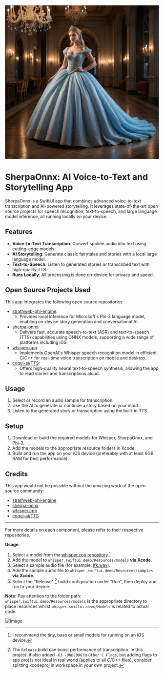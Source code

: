 ![App Icon](https://raw.githubusercontent.com/ivanmladek/CinderellaAI/main/Assets.xcassets/AppIcon.appiconset/8-cMUROwLTm8kBW4E.png)

# SherpaOnnx: AI Voice-to-Text and Storytelling App

SherpaOnnx is a SwiftUI app that combines advanced voice-to-text transcription and AI-powered storytelling. It leverages state-of-the-art open source projects for speech recognition, text-to-speech, and large language model inference, all running locally on your device.

## Features

- **Voice-to-Text Transcription**: Convert spoken audio into text using cutting-edge models.
- **AI Storytelling**: Generate classic fairytales and stories with a local large language model.
- **Text-to-Speech**: Listen to generated stories or transcribed text with high-quality TTS.
- **Runs Locally**: All processing is done on-device for privacy and speed.

## Open Source Projects Used

This app integrates the following open source repositories:

- [strathweb-phi-engine](https://github.com/filipw/strathweb-phi-engine):
  - Provides local inference for Microsoft's Phi-3 language model, enabling on-device story generation and conversational AI.
- [sherpa-onnx](https://github.com/k2-fsa/sherpa-onnx):
  - Delivers fast, accurate speech-to-text (ASR) and text-to-speech (TTS) capabilities using ONNX models, supporting a wide range of platforms including iOS.
- [whisper.cpp](https://github.com/ggml-org/whisper.cpp):
  - Implements OpenAI's Whisper speech recognition model in efficient C/C++ for real-time voice transcription on mobile and desktop.
- [coqui-ai/TTS](https://github.com/coqui-ai/TTS):
  - Offers high-quality neural text-to-speech synthesis, allowing the app to read stories and transcriptions aloud.

## Usage

1. Select or record an audio sample for transcription.
2. Use the AI to generate or continue a story based on your input.
3. Listen to the generated story or transcription using the built-in TTS.

## Setup

1. Download or build the required models for Whisper, SherpaOnnx, and Phi-3.
2. Add the models to the appropriate resource folders in Xcode.
3. Build and run the app on your iOS device (preferably with at least 6GB RAM for best performance).

## Credits

This app would not be possible without the amazing work of the open source community:
- [strathweb-phi-engine](https://github.com/filipw/strathweb-phi-engine)
- [sherpa-onnx](https://github.com/k2-fsa/sherpa-onnx)
- [whisper.cpp](https://github.com/ggml-org/whisper.cpp)
- [coqui-ai/TTS](https://github.com/coqui-ai/TTS)

---

For more details on each component, please refer to their respective repositories.

**Usage**:

1. Select a model from the [whisper.cpp repository](https://github.com/ggerganov/whisper.cpp/tree/master/models).[^1]
2. Add the model to `whisper.swiftui.demo/Resources/models` **via Xcode**.
3. Select a sample audio file (for example, [jfk.wav](https://github.com/ggerganov/whisper.cpp/raw/master/samples/jfk.wav)).
4. Add the sample audio file to `whisper.swiftui.demo/Resources/samples` **via Xcode**.
5. Select the "Release" [^2] build configuration under "Run", then deploy and run to your device.

**Note:** Pay attention to the folder path: `whisper.swiftui.demo/Resources/models` is the appropriate directory to place resources whilst `whisper.swiftui.demo/Models` is related to actual code.

[^1]: I recommend the tiny, base or small models for running on an iOS device.

[^2]: The `Release` build can boost performance of transcription. In this project, it also added `-O3 -DNDEBUG` to `Other C Flags`, but adding flags to app proj is not ideal in real world (applies to all C/C++ files), consider splitting xcodeproj in workspace in your own project.

![image](https://user-images.githubusercontent.com/1991296/212539216-0aef65e4-f882-480a-8358-0f816838fd52.png)
